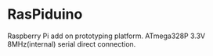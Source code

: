 # RasPiduino

Raspberry Pi add on prototyping platform.
ATmega328P 3.3V 8MHz(internal) serial direct connection.
